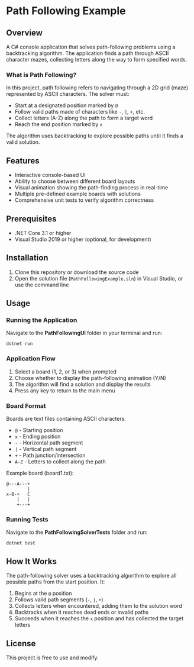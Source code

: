 # Path Following Example

## Overview
A C# console application that solves path-following problems using a backtracking algorithm. The application finds a path through ASCII character mazes, collecting letters along the way to form specified words.

### What is Path Following?
In this project, path following refers to navigating through a 2D grid (maze) represented by ASCII characters. The solver must:
- Start at a designated position marked by `@`
- Follow valid paths made of characters like `-`, `|`, `+`, etc.
- Collect letters (A-Z) along the path to form a target word
- Reach the end position marked by `x`

The algorithm uses backtracking to explore possible paths until it finds a valid solution.

## Features
- Interactive console-based UI
- Ability to choose between different board layouts
- Visual animation showing the path-finding process in real-time
- Multiple pre-defined example boards with solutions
- Comprehensive unit tests to verify algorithm correctness

## Prerequisites
- .NET Core 3.1 or higher
- Visual Studio 2019 or higher (optional, for development)

## Installation
1. Clone this repository or download the source code
2. Open the solution file (`PathFollowingExample.sln`) in Visual Studio, or use the command line

## Usage

### Running the Application
Navigate to the **PathFollowingUI** folder in your terminal and run:

```
dotnet run
```

### Application Flow
1. Select a board (1, 2, or 3) when prompted
2. Choose whether to display the path-following animation (Y/N)
3. The algorithm will find a solution and display the results
4. Press any key to return to the main menu

### Board Format
Boards are text files containing ASCII characters:
- `@` - Starting position
- `x` - Ending position
- `-` - Horizontal path segment
- `|` - Vertical path segment
- `+` - Path junction/intersection
- `A-Z` - Letters to collect along the path

Example board (board1.txt):
```
@---A---+
        |
x-B-+   C
    |   |
    +---+
```

### Running Tests
Navigate to the **PathFollowingSolverTests** folder and run:

```
dotnet test
```

## How It Works
The path-following solver uses a backtracking algorithm to explore all possible paths from the start position. It:

1. Begins at the `@` position
2. Follows valid path segments (`-`, `|`, `+`)
3. Collects letters when encountered, adding them to the solution word
4. Backtracks when it reaches dead ends or invalid paths
5. Succeeds when it reaches the `x` position and has collected the target letters

## License
This project is free to use and modify.
